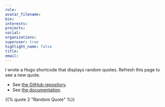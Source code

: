 ```yaml
---
role: 
avatar_filename:
bio: 
interests:
projects:
social:
organizations:
superuser: true
highlight_name: false
title: 
email: 
---
```


I wrote a Hugo shortcode that displays random quotes. Refresh this page to see a new quote.

* See [the GitHub repository](https://github.com/dfinster/hugo-random-quotes).
* See [the documentation](https://dev.to/dfinster/random-quotes-for-hugo-19md).

{{% quote 2 "Random Quote" %}}
